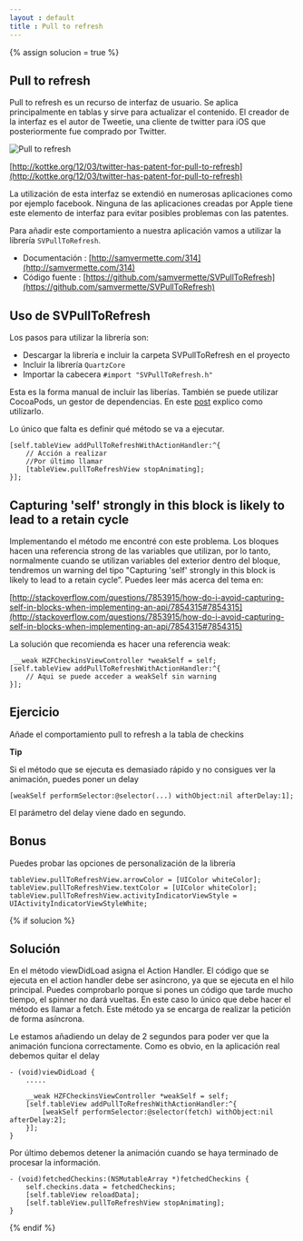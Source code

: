 ```yaml
---
layout : default
title : Pull to refresh
---
```


{% assign solucion = true %}

## Pull to refresh

Pull to refresh es un recurso de interfaz de usuario. Se aplica principalmente en tablas y sirve para actualizar el contenido. El creador de la interfaz es el autor de Tweetie, una cliente de twitter para iOS que posteriormente fue comprado por Twitter.

![Pull to refresh](http://also.kottke.org/misc/images/pull-to-refresh.jpg)

[http://kottke.org/12/03/twitter-has-patent-for-pull-to-refresh](http://kottke.org/12/03/twitter-has-patent-for-pull-to-refresh)

La utilización de esta interfaz se extendió en numerosas aplicaciones como por ejemplo facebook. Ninguna de las aplicaciones creadas por Apple tiene este elemento de interfaz para evitar posibles problemas con las patentes.

Para añadir este comportamiento a nuestra aplicación vamos a utilizar la librería `SVPullToRefresh`.

* Documentación : [http://samvermette.com/314](http://samvermette.com/314)
* Código fuente : [https://github.com/samvermette/SVPullToRefresh](https://github.com/samvermette/SVPullToRefresh)

## Uso de SVPullToRefresh

Los pasos para utilizar la librería son:

* Descargar la librería e incluir la carpeta SVPullToRefresh en el proyecto
* Incluir la librería `QuartzCore`
* Importar la cabecera `#import "SVPullToRefresh.h"`

Esta es la forma manual de incluir las liberías. También se puede utilizar CocoaPods, un gestor de dependencias. En este [post](http://axelhzf.com/blog/2012-11-10-cocoapods.html) explico como utilizarlo.


Lo único que falta es definir qué método se va a ejecutar.

	[self.tableView addPullToRefreshWithActionHandler:^{        
	    // Acción a realizar
	    //Por último llamar
	    [tableView.pullToRefreshView stopAnimating];
	}];


## Capturing 'self' strongly in this block is likely to lead to a retain cycle

Implementando el método me encontré con este problema. Los bloques hacen una referencia strong de las variables que utilizan, por lo tanto, normalmente cuando se utilizan variables del exterior dentro del bloque, tendremos un warning del tipo "Capturing 'self' strongly in this block is likely to lead to a retain cycle”. Puedes leer más acerca del tema en:

[http://stackoverflow.com/questions/7853915/how-do-i-avoid-capturing-self-in-blocks-when-implementing-an-api/7854315#7854315](http://stackoverflow.com/questions/7853915/how-do-i-avoid-capturing-self-in-blocks-when-implementing-an-api/7854315#7854315)

La solución que recomienda es hacer una referencia weak:

	 __weak HZFCheckinsViewController *weakSelf = self;
	[self.tableView addPullToRefreshWithActionHandler:^{
		// Aqui se puede acceder a weakSelf sin warning
	}];


## Ejercicio

Añade el comportamiento pull to refresh a la tabla de checkins

**Tip**

Si el método que se ejecuta es demasiado rápido y no consigues ver la animación, puedes poner un delay


	[weakSelf performSelector:@selector(...) withObject:nil afterDelay:1];

El parámetro del delay viene dado en segundo.

## Bonus

Puedes probar las opciones de personalización de la librería

	tableView.pullToRefreshView.arrowColor = [UIColor whiteColor];
	tableView.pullToRefreshView.textColor = [UIColor whiteColor];
	tableView.pullToRefreshView.activityIndicatorViewStyle = UIActivityIndicatorViewStyleWhite;

{% if solucion %}

## Solución

En el método viewDidLoad asigna el Action Handler. El código que se ejecuta en el action handler debe ser asíncrono, ya que se ejecuta en el hilo principal. Puedes comprobarlo porque si pones un código que tarde mucho tiempo, el spinner no dará vueltas. En este caso lo único que debe hacer el método es llamar a fetch. Este método ya se encarga de realizar la petición de forma asíncrona. 

Le estamos añadiendo un delay de 2 segundos para poder ver que la animación funciona correctamente. Como es obvio, en la aplicación real debemos quitar el delay

	- (void)viewDidLoad {
	  	.....

	    __weak HZFCheckinsViewController *weakSelf = self;
	    [self.tableView addPullToRefreshWithActionHandler:^{                        
	        [weakSelf performSelector:@selector(fetch) withObject:nil afterDelay:2];
	    }];
	}

Por último debemos detener la animación cuando se haya terminado de procesar la información.

	- (void)fetchedCheckins:(NSMutableArray *)fetchedCheckins {
		self.checkins.data = fetchedCheckins;
		[self.tableView reloadData];
		[self.tableView.pullToRefreshView stopAnimating];
	}

{% endif %}